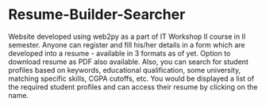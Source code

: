 Resume-Builder-Searcher
=======================

Website developed using web2py as a part of IT Workshop II course in II semester. Anyone can register and fill his/her
details in a form which are developed into a resume - available in 3 formats as of yet. Option to download resume as PDF
also available. 
  Also, you can search for student profiles based on keywords, educational qualification,  some university,
  matching specific skills, CGPA cutoffs, etc. You would be displayed a list of the required student profiles and 
  can access their resume by clicking on the name.
